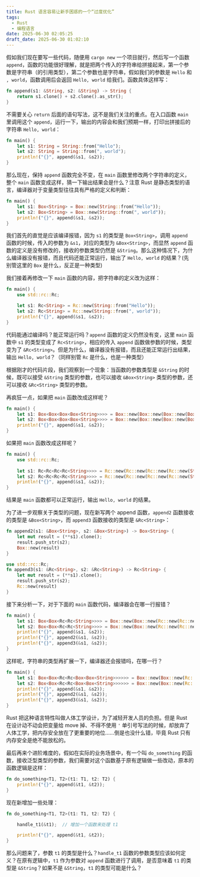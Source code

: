 ```yaml
---
title: Rust 语言容易让新手困惑的一个“过度优化”
tags:
  - Rust
  - 编程语言
date: 2025-06-30 02:05:25
draft_date: 2025-06-30 01:02:10
---
```



假如我们现在要写一些代码，随便用 `cargo new` 一个项目就行，然后写一个函数 `append`，函数的功能很好理解，就是把两个传入的字符串给拼接起来，第一个参数是字符串（的引用类型），第二个参数也是字符串，假如我们的参数是 `Hello` 和 `, world`，函数调用后会返回 `Hello, world` 给我们。函数具体这样写：

```rust
fn append(s1: &String, s2: &String) -> String {
    return s1.clone() + s2.clone().as_str();
}
```

不需要关心 `return` 后面的语句写法，这不是我们关注的重点。在入口函数 `main` 里调用这个 `append`，运行一下，输出的内容会和我们预期一样，打印出拼接后的字符串 `Hello, world`：

```rust
fn main() {
    let s1: String = String::from("Hello");
    let s2: String = String::from(", world");
    println!("{}", append(&s1, &s2));
}
```

那么现在，保持 `append` 函数完全不变，在 `main` 函数里修改两个字符串的定义，整个 `main` 函数变成这样，猜一下输出结果会是什么？注意 Rust 是静态类型的语言，编译器对于变量类型往往具有严格的定义和判断：

```rust
fn main() {
    let s1: Box<String> = Box::new(String::from("Hello"));
    let s2: Box<String> = Box::new(String::from(", world"));
    println!("{}", append(&s1, &s2));
}
```

我们首先的直觉是应该编译报错，因为 `s1` 的类型是 `Box<String>`，调用 `append` 函数的时候，传入的参数为 `&s1`，对应的类型为 `&Box<String>`，而显然 `append` 函数的定义是没有修改的，接收的参数类型仍然是 `&String`。那么这种情况下，为什么编译器没有报错，而且代码还能正常运行，输出了 `Hello, world` 的结果？(先别管这里的 `Box` 是什么，反正是一种类型)

我们接着再修改一下 `main` 函数的内容，把字符串的定义改为这样：

```rust
fn main() {
    use std::rc::Rc;

    let s1: Rc<String> = Rc::new(String::from("Hello"));
    let s2: Rc<String> = Rc::new(String::from(", world"));
    println!("{}", append(&s1, &s2));
}
```

代码能通过编译吗？能正常运行吗？`append` 函数的定义仍然没有变，这里 `main` 函数中 `s1` 的类型变成了 `Rc<String>`，相应的传入 `append` 函数做参数的时候，类型变为了 `&Rc<String>`。但是为什么，编译器没有报错，而且还能正常运行出结果，输出 `Hello, world`？（同样别管 `Rc` 是什么，也是一种类型）

根据刚才的代码片段，我们观察到一个现象：当函数的参数类型是 `&String` 的时候，既可以接受 `&String` 类型的参数，也可以接收 `&Box<String>` 类型的参数，还可以接收 `&Rc<String>` 类型的参数。

再疯狂一点，如果把 `main` 函数改成这样呢？

```rust
fn main() {
    let s1: Box<Box<Box<Box<String>>>> = Box::new(Box::new(Box::new(Box::new(String::from("Hello")))));
    let s2: Box<Box<Box<Box<String>>>> = Box::new(Box::new(Box::new(Box::new(String::from(", world")))));
    println!("{}", append(&s1, &s2));
}
```

如果把 `main` 函数改成这样呢？

```rust
fn main() {
    use std::rc::Rc;
    
    let s1: Rc<Rc<Rc<Rc<String>>>> = Rc::new(Rc::new(Rc::new(Rc::new(String::from("hello")))));
    let s2: Rc<Rc<Rc<Rc<String>>>> = Rc::new(Rc::new(Rc::new(Rc::new(String::from(", world")))));
    println!("{}", append(&s1, &s2));
}
```

结果是 `main` 函数都可以正常运行，输出 `Hello, world` 的结果。

为了进一步观察关于类型的问题，现在新写两个 append 函数，`append2` 函数接收的类型是 `&Box<String>`，而 `append3` 函数接收的类型是 `&Rc<String>`：

```rust
fn append2(s1: &Box<String>, s2: &Box<String>) -> Box<String> {
    let mut result = (**s1).clone();
    result.push_str(s2);
    Box::new(result)
}

use std::rc::Rc;
fn append3(s1: &Rc<String>, s2: &Rc<String>) -> Rc<String> {
    let mut result = (**s1).clone();
    result.push_str(s2);
    Rc::new(result)
}
```

接下来分析一下，对于下面的 `main` 函数代码，编译器会在哪一行报错？

```rust
fn main() {
    let s1: Box<Box<Rc<Rc<String>>>> = Box::new(Box::new(Rc::new(Rc::new(String::from("hello")))));
    let s2: Box<Box<Rc<Rc<String>>>> = Box::new(Box::new(Rc::new(Rc::new(String::from(", world")))));
    println!("{}", append(&s1, &s2));
    println!("{}", append2(&s1, &s2));
    println!("{}", append3(&s1, &s2));
}
```

这样呢，字符串的类型再扩展一下，编译器还会报错吗，在哪一行？

```rust
fn main() {
    let s1: Box<Box<Rc<Rc<Box<Box<String>>>>>> = Box::new(Box::new(Rc::new(Rc::new(Box::new(Box::new(String::from("hello")))))));
    let s2: Box<Box<Rc<Rc<Box<Box<String>>>>>> = Box::new(Box::new(Rc::new(Rc::new(Box::new(Box::new(String::from(", world")))))));
    println!("{}", append(&s1, &s2));
    println!("{}", append2(&s1, &s2));
    println!("{}", append3(&s1, &s2));
}
```

Rust 把这种语言特性叫做人体工学设计，为了减轻开发人员的负担。但是 Rust 在设计动不动会把变量给 move 掉、不得不使用 `'` 单引号写法的时候，却放弃了人体工学，把内存安全放在了更重要的地位……倒是也没什么错，毕竟 Rust 只有内存安全是绝不能放松的。

最后再来个进阶难度的，假如在实际的业务场景中，有一个叫 `do_something` 的函数，接收泛型类型的参数，我们需要对这个函数基于原有逻辑做一些改动，原本的函数逻辑是这样：

```rust
fn do_something<T1, T2>(t1: T1, t2: T2) {
    println!("{}", append(&t1, &t2));
}
```

现在新增加一些处理：

```rust
fn do_something<T1, T2>(t1: T1, t2: T2) {

    handle_t1(&t1);  // 增加一个函数来处理 t1

    println!("{}", append(&t1, &t2));
}
```

那么问题来了，参数 `t1` 的类型是什么？`handle_t1` 函数的参数类型应该如何定义？在原有逻辑中，`t1` 作为参数对 `append` 函数进行了调用，是否意味着 `t1` 的类型是 `&String`？如果不是 `&String`，`t1` 的类型可能是什么？


